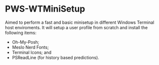 # PWS-WTMiniSetup

Aimed to perform a fast and basic minisetup in different Windows Terminal host enviroments. It will setup a user profile from scratch and install the following items:
- Oh-My-Posh;
- Meslo Nerd Fonts;
- Terminal Icons; and
- PSReadLine (for history based predictions).
